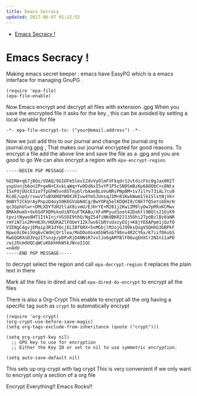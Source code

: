 ```yaml
---
title: Emacs Secracy
updated: 2017-06-07 01:12:52
---
```

- [Emacs Secracy !](#org919e458)


<a id="org919e458"></a>

# Emacs Secracy !

Making emacs secret keeper : emacs have EasyPG which is a emacs interface for managing GnuPG .

```emacs-lisp
(require 'epa-file)
(epa-file-enable)
```

Now Emacs encrypt and decrypt all files with extension .gpg When you save the encrypted file it asks for the key , this can be avoided by setting a local variable for file

```emacs-lisp
-*- epa-file-encrypt-to: ("your@email.address") -*-
```

Now we just add this to our journal and change the journal.org to journal.org.gpg , That makes our journal encrypted for good reasons. To encrypt a file add the above line and save the file as a .gpg and you are good to go We can also encrypt a region with `epa-encrypt-region`

    
    -----BEGIN PGP MESSAGE-----
    
    hQIMA+qb7jBQs/VOAQ/9GIOFm5levIZdvVyOlmFVFkqdr12vtdicFVc0gJax0RZf
    yxpUxnjb6on2P+geN+CXvkLqWq+Yw9Dd8xI5vYP1P5cSN0SmBzKp6AOObC+s8Ntx
    ISxPdjUUcE3io7fpGhW5vn8STnybl/bAaeBLoVuNRsPNpBM+1v7ilYv73iAL7cu0
    Rc4E/upd/rswvV7uBX8N8YW0XJKIvw4Ym5JUnsqJ1M+81KwkWwm1lk1SlstNjVk+
    0mBYT2CkUrAyPnpzD4oy50K6GVabN4Cg/BwYOPq5elKDQHI0/CNkTfQSetsbEH/H
    qc3GphUlwr+DMLXDYfUH2tlaX8ivmU/EJHrYE+M281j2KwiIM9lyOw7pMXxKCMwv
    BMAkHum5+dx6SdFXDMskoUiNTGuFTKABu/XFxMPyud1oot42Dahtl9BQls21OjK9
    tpvitNywo8HT1ItkInjrVGSOI9thO/NgZ54fiNKdBKR22135Ohi2TpdBzlBz0aNR
    rmYiN7in2M+H63h/HQUKAZlFOUeY12k7wv6lbRtsUxzyEGj+K8jYE6APpm1jQzfO
    VIENgC4gvjEMaip3R1dY6cjELIBf6RX+5vMGbjlMJojGJ99ksQxgV5QHXG3bBPkF
    NpwoXcOeiSUq6vCWdHjOr1lea/MoDOoXoxm5bW5ob798nv4R2CY6x/K7iifD6vbS
    RwGQGRXoD3VqzITsnzp/pDPxRjD4NNsR7vvlJo6gAMfBlFO6uqEHXCr2NIn11aPD
    /wj2OcmdUQCqWCuKbkhHkWSkJWcoI1QC
    =n4dU
    -----END PGP MESSAGE-----

to decrypt select the region and call `epa-decrypt-region` it replaces the plain text in there

Mark all the files in dired and call `epa-dired-do-encrypt` to encrypt all the files

There is also a Org-Crypt This enable to encrypt all the org having a specific tag such as `crypt` to automatically encrypt

```emacs-lisp
(require 'org-crypt)
(org-crypt-use-before-save-magic)
(setq org-tags-exclude-from-inheritance (quote ("crypt")))

(setq org-crypt-key nil)
  ;; GPG key to use for encryption
  ;; Either the Key ID or set to nil to use symmetric encryption.

(setq auto-save-default nil)
```

This sets up org-crypt with tag crypt This is very convenient if we only want to encrypt only a section of a org file

Encrypt Everything!! Emacs Rocks!!

